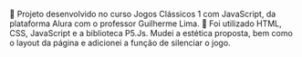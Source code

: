 🏓 Projeto desenvolvido no curso Jogos Clássicos 1 com JavaScript, da plataforma Alura com o professor Guilherme Lima. 🏓
Foi utilizado HTML, CSS, JavaScript e a biblioteca P5.Js.
Mudei a estética proposta, bem como o layout da página e adicionei a função de silenciar o jogo.
